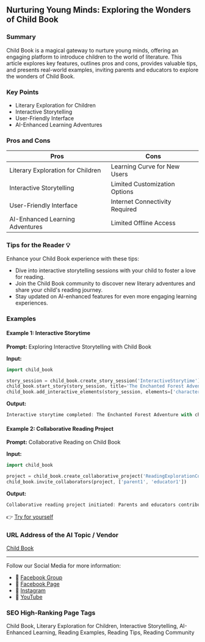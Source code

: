 ## Nurturing Young Minds: Exploring the Wonders of Child Book

### Summary
Child Book is a magical gateway to nurture young minds, offering an engaging platform to introduce children to the world of literature. This article explores key features, outlines pros and cons, provides valuable tips, and presents real-world examples, inviting parents and educators to explore the wonders of Child Book.

### Key Points
- Literary Exploration for Children
- Interactive Storytelling
- User-Friendly Interface
- AI-Enhanced Learning Adventures

### Pros and Cons

| Pros                              | Cons                              |
|-----------------------------------|-----------------------------------|
| Literary Exploration for Children | Learning Curve for New Users      |
| Interactive Storytelling          | Limited Customization Options     |
| User-Friendly Interface           | Internet Connectivity Required   |
| AI-Enhanced Learning Adventures   | Limited Offline Access            |

### Tips for the Reader 💡
Enhance your Child Book experience with these tips:
- Dive into interactive storytelling sessions with your child to foster a love for reading.
- Join the Child Book community to discover new literary adventures and share your child's reading journey.
- Stay updated on AI-enhanced features for even more engaging learning experiences.

### Examples

#### Example 1: Interactive Storytime
**Prompt:** Exploring Interactive Storytelling with Child Book

**Input:**
```dart
import child_book

story_session = child_book.create_story_session('InteractiveStorytime')
child_book.start_story(story_session, title='The Enchanted Forest Adventure')
child_book.add_interactive_elements(story_session, elements=['character_choices', 'plot_twists'])
```

**Output:**
```dart
Interactive storytime completed: The Enchanted Forest Adventure with character choices and plot twists.
```

#### Example 2: Collaborative Reading Project
**Prompt:** Collaborative Reading on Child Book

**Input:**
```dart
import child_book

project = child_book.create_collaborative_project('ReadingExplorationCollaboration')
child_book.invite_collaborators(project, ['parent1', 'educator1'])
```

**Output:**
```dart
Collaborative reading project initiated: Parents and educators contributing to a shared exploration of children's literature.
```

👉 <a href="https://www.childbook.ai/" target="_blank">Try for yourself</a>

### URL Address of the AI Topic / Vendor
<a href="https://www.childbook.ai/" target="_blank">Child Book</a>

---

Follow our Social Media for more information:

- 📘 <a href="https://www.facebook.com/groups/trionxai" target="_blank">Facebook Group</a>
- 📄 <a href="https://www.facebook.com/ai.trionxai" target="_blank">Facebook Page</a>
- 📸 <a href="https://www.instagram.com/trionxai/" target="_blank">Instagram</a>
- 🎥 <a href="https://www.youtube.com/@robotdocs/" target="_blank">YouTube</a>

### SEO High-Ranking Page Tags
Child Book, Literary Exploration for Children, Interactive Storytelling, AI-Enhanced Learning, Reading Examples, Reading Tips, Reading Community